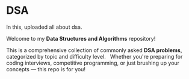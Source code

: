 # DSA 
In this, uploaded all about dsa. 
 
Welcome to my **Data Structures and Algorithms** repository!

This is a comprehensive collection of commonly asked **DSA problems**, categorized by topic and difficulty level.  
Whether you're preparing for coding interviews, competitive programming, or just brushing up your concepts — this repo is for you!
